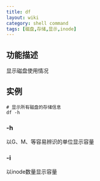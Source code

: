 ```yaml
---
title: df
layout: wiki
category: shell command
tags: [磁盘,存储,显示,inode]
---
```


## 功能描述

显示磁盘使用情况

## 实例

~~~
# 显示所有磁盘的存储信息
df -h
~~~

### -h

以G、M、等容易辨识的单位显示容量

### -i

以inode数量显示容量
